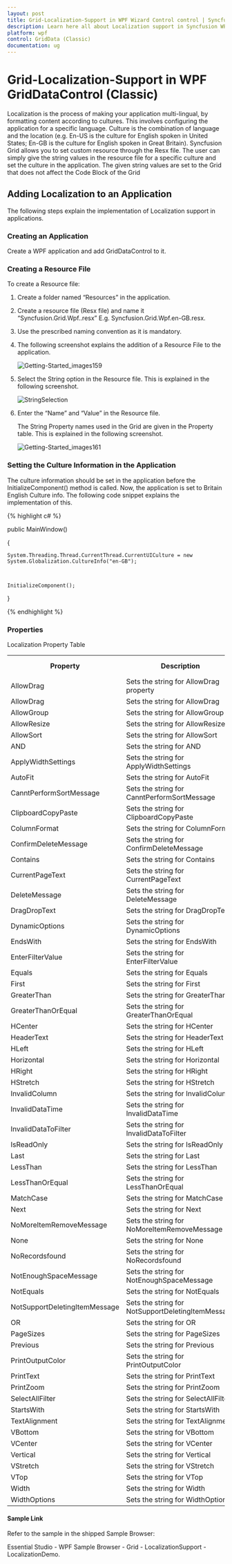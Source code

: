 ```yaml
---
layout: post
title: Grid-Localization-Support in WPF Wizard Control control | Syncfusion
description: Learn here all about Localization support in Syncfusion WPF GridDataControl (Classic) control and more.
platform: wpf
control: GridData (Classic)
documentation: ug
---
```

# Grid-Localization-Support in WPF GridDataControl (Classic)

Localization is the process of making your application multi-lingual, by formatting content according to cultures. This involves configuring the application for a specific language. Culture is the combination of language and the location (e.g. En-US is the culture for English spoken in  United States; En-GB is the culture for English spoken in  Great Britain). Syncfusion Grid allows you to set custom resource through the Resx file. The user can simply give the string values in the resource file for a specific culture and set the culture in the application. The given string values are set to the Grid that does not affect the Code Block of the Grid

## Adding Localization to an Application 

The following steps explain the implementation of Localization support in applications.

### Creating an Application

Create a WPF application and add GridDataControl to it. 

### Creating a Resource File

To create a Resource file:

1. Create a folder named “Resources” in the application. 
2. Create a resource file (Resx file) and name it “Syncfusion.Grid.Wpf.<your culture info name>.resx” E.g. Syncfusion.Grid.Wpf.en-GB.resx. 
3. Use the prescribed naming convention as it is mandatory. 
4. The following screenshot explains the addition of a Resource File to the application. 

   ![Getting-Started_images159](Getting-Started_images/Getting-Started_img159.png)

5. Select the String option in the Resource file. This is explained in the following screenshot.

   ![StringSelection](Getting-Started_images/Getting-Started_img160.png)

6. Enter the “Name” and “Value” in the Resource file. 

   The String Property names used in the Grid are given in the Property table. This is explained in the following screenshot.

   ![Getting-Started_images161](Getting-Started_images/Getting-Started_img161.png)

   
### Setting the Culture Information in the Application

The culture information should be set in the application before the InitializeComponent() method is called. Now, the application is set to Britain English Culture info. The following code snippet explains the implementation of this.


{% highlight c# %}

public MainWindow()

{

	System.Threading.Thread.CurrentThread.CurrentUICulture = new               System.Globalization.CultureInfo("en-GB");



	InitializeComponent();

}

{% endhighlight %}

### Properties

Localization Property Table

<table>
<tr>
<th>
Property</th><th>
Description</th><th>
Type</th><th>
Data Type</th></tr>
<tr>
<td>
AllowDrag</td><td>
Sets the string for AllowDrag property</td><td>
static</td><td>
string</td></tr>
<tr>
<td>
AllowDrag</td><td>
Sets the string for AllowDrag</td><td>
static</td><td>
string</td></tr>
<tr>
<td>
AllowGroup</td><td>
Sets the string for AllowGroup</td><td>
static</td><td>
string</td></tr>
<tr>
<td>
AllowResize</td><td>
Sets the string for AllowResize</td><td>
static</td><td>
string</td></tr>
<tr>
<td>
AllowSort</td><td>
Sets the string for  AllowSort</td><td>
static</td><td>
string</td></tr>
<tr>
<td>
AND</td><td>
Sets the string for AND</td><td>
static</td><td>
string</td></tr>
<tr>
<td>
ApplyWidthSettings</td><td>
Sets the string for ApplyWidthSettings</td><td>
static</td><td>
string</td></tr>
<tr>
<td>
AutoFit</td><td>
Sets the string for AutoFit</td><td>
static</td><td>
string</td></tr>
<tr>
<td>
CanntPerformSortMessage</td><td>
Sets the string for CanntPerformSortMessage</td><td>
static</td><td>
string</td></tr>
<tr>
<td>
ClipboardCopyPaste</td><td>
Sets the string for ClipboardCopyPaste</td><td>
static</td><td>
string</td></tr>
<tr>
<td>
ColumnFormat</td><td>
Sets the string for ColumnFormat</td><td>
static</td><td>
string</td></tr>
<tr>
<td>
ConfirmDeleteMessage</td><td>
Sets the string for ConfirmDeleteMessage</td><td>
static</td><td>
string</td></tr>
<tr>
<td>
Contains</td><td>
Sets the string for Contains</td><td>
static</td><td>
string</td></tr>
<tr>
<td>
CurrentPageText</td><td>
Sets the string for CurrentPageText</td><td>
static</td><td>
string</td></tr>
<tr>
<td>
DeleteMessage</td><td>
Sets the string for DeleteMessage</td><td>
static</td><td>
string</td></tr>
<tr>
<td>
DragDropText</td><td>
Sets the string for DragDropText</td><td>
static</td><td>
string</td></tr>
<tr>
<td>
DynamicOptions</td><td>
Sets the string for DynamicOptions</td><td>
static</td><td>
string</td></tr>
<tr>
<td>
EndsWith</td><td>
Sets the string for EndsWith</td><td>
static</td><td>
string</td></tr>
<tr>
<td>
EnterFilterValue</td><td>
Sets the string for EnterFilterValue</td><td>
static</td><td>
string</td></tr>
<tr>
<td>
Equals</td><td>
Sets the string for Equals</td><td>
static</td><td>
string</td></tr>
<tr>
<td>
First</td><td>
Sets the string for First</td><td>
static</td><td>
string</td></tr>
<tr>
<td>
GreaterThan</td><td>
Sets the string for GreaterThan</td><td>
static</td><td>
string</td></tr>
<tr>
<td>
GreaterThanOrEqual</td><td>
Sets the string for GreaterThanOrEqual</td><td>
static</td><td>
string</td></tr>
<tr>
<td>
HCenter</td><td>
Sets the string for HCenter</td><td>
static</td><td>
string</td></tr>
<tr>
<td>
HeaderText</td><td>
Sets the string for HeaderText</td><td>
static</td><td>
string</td></tr>
<tr>
<td>
HLeft</td><td>
Sets the string for HLeft</td><td>
static</td><td>
string</td></tr>
<tr>
<td>
Horizontal</td><td>
Sets the string for Horizontal</td><td>
static</td><td>
string</td></tr>
<tr>
<td>
HRight</td><td>
Sets the string for HRight</td><td>
static</td><td>
string</td></tr>
<tr>
<td>
HStretch</td><td>
Sets the string for HStretch</td><td>
static</td><td>
string</td></tr>
<tr>
<td>
InvalidColumn</td><td>
Sets the string for InvalidColumn</td><td>
static</td><td>
string</td></tr>
<tr>
<td>
InvalidDataTime</td><td>
Sets the string for InvalidDataTime</td><td>
static</td><td>
string</td></tr>
<tr>
<td>
InvalidDataToFilter</td><td>
Sets the string for InvalidDataToFilter</td><td>
static</td><td>
string</td></tr>
<tr>
<td>
IsReadOnly</td><td>
Sets the string for IsReadOnly</td><td>
static</td><td>
string</td></tr>
<tr>
<td>
Last</td><td>
Sets the string for Last</td><td>
static</td><td>
string</td></tr>
<tr>
<td>
LessThan</td><td>
Sets the string for LessThan</td><td>
static</td><td>
string</td></tr>
<tr>
<td>
LessThanOrEqual</td><td>
Sets the string for LessThanOrEqual</td><td>
static</td><td>
string</td></tr>
<tr>
<td>
MatchCase</td><td>
Sets the string for MatchCase</td><td>
static</td><td>
string</td></tr>
<tr>
<td>
Next</td><td>
Sets the string for Next</td><td>
static</td><td>
string</td></tr>
<tr>
<td>
NoMoreItemRemoveMessage</td><td>
Sets the string for NoMoreItemRemoveMessage</td><td>
static</td><td>
string</td></tr>
<tr>
<td>
None</td><td>
Sets the string for None</td><td>
static</td><td>
string</td></tr>
<tr>
<td>
NoRecordsfound</td><td>
Sets the string for NoRecordsfound</td><td>
static</td><td>
string</td></tr>
<tr>
<td>
NotEnoughSpaceMessage</td><td>
Sets the string for NotEnoughSpaceMessage</td><td>
static</td><td>
string</td></tr>
<tr>
<td>
NotEquals</td><td>
Sets the string for NotEquals</td><td>
static</td><td>
string</td></tr>
<tr>
<td>
NotSupportDeletingItemMessage</td><td>
Sets the string for  NotSupportDeletingItemMessage</td><td>
static</td><td>
string</td></tr>
<tr>
<td>
OR</td><td>
Sets the string for OR</td><td>
static</td><td>
string</td></tr>
<tr>
<td>
PageSizes</td><td>
Sets the string for PageSizes</td><td>
static</td><td>
string</td></tr>
<tr>
<td>
Previous</td><td>
Sets the string for Previous</td><td>
static</td><td>
string</td></tr>
<tr>
<td>
PrintOutputColor</td><td>
Sets the string for PrintOutputColor</td><td>
static</td><td>
string</td></tr>
<tr>
<td>
PrintText</td><td>
Sets the string for PrintText</td><td>
static</td><td>
string</td></tr>
<tr>
<td>
PrintZoom</td><td>
Sets the string for PrintZoom</td><td>
static</td><td>
string</td></tr>
<tr>
<td>
SelectAllFilter</td><td>
Sets the string for SelectAllFilter</td><td>
static</td><td>
string</td></tr>
<tr>
<td>
StartsWith</td><td>
Sets the string for StartsWith</td><td>
static</td><td>
string</td></tr>
<tr>
<td>
TextAlignment</td><td>
Sets the string for TextAlignment</td><td>
static</td><td>
string</td></tr>
<tr>
<td>
VBottom</td><td>
Sets the string for VBottom</td><td>
static</td><td>
string</td></tr>
<tr>
<td>
VCenter</td><td>
Sets the string for VCenter</td><td>
static</td><td>
string</td></tr>
<tr>
<td>
Vertical</td><td>
Sets the string for Vertical</td><td>
static</td><td>
string</td></tr>
<tr>
<td>
VStretch</td><td>
Sets the string for VStretch</td><td>
static</td><td>
string</td></tr>
<tr>
<td>
VTop</td><td>
Sets the string for VTop</td><td>
static</td><td>
string</td></tr>
<tr>
<td>
Width</td><td>
Sets the string for Width</td><td>
static</td><td>
string</td></tr>
<tr>
<td>
WidthOptions</td><td>
Sets the string for WidthOptions</td><td>
static</td><td>
string</td></tr>
</table>


#### Sample Link

Refer to the sample in the shipped Sample Browser: 

Essential Studio - WPF Sample Browser - Grid -  LocalizationSupport - LocalizationDemo.

